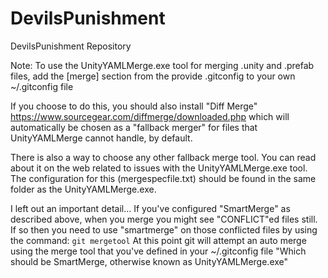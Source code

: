 # DevilsPunishment
DevilsPunishment Repository

Note:
To use the UnityYAMLMerge.exe tool for merging .unity and .prefab files, add the [merge] section from the provide .gitconfig to your own ~/.gitconfig file

If you choose to do this, you should also install "Diff Merge" https://www.sourcegear.com/diffmerge/downloaded.php which will automatically be chosen as a "fallback merger" for files that UnityYAMLMerge cannot handle, by default.

There is also a way to choose any other fallback merge tool. You can read about it on the web related to issues with the UnityYAMLMerge.exe tool. The configuration for this (mergespecfile.txt) should be found in the same folder as the UnityYAMLMerge.exe.

I left out an important detail...
If you've configured "SmartMerge" as described above, when you merge you might see "CONFLICT"ed files still. If so then you need to use "smartmerge" on those conflicted files by using the command:
``` git mergetool ```
At this point git will attempt an auto merge using the merge tool that you've defined in your ~/.gitconfig file "Which should be SmartMerge, otherwise known as UnityYAMLMerge.exe"
